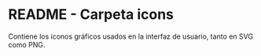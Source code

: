# README - Carpeta icons

Contiene los iconos gráficos usados en la interfaz de usuario, tanto en SVG como PNG.